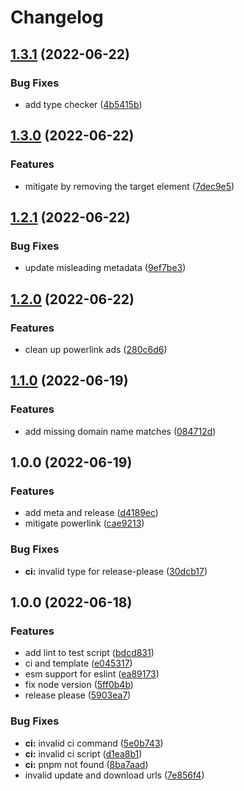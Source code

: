 # Changelog

## [1.3.1](https://github.com/seia-soto/namuwiki-powerlink-mitigation/compare/v1.3.0...v1.3.1) (2022-06-22)


### Bug Fixes

* add type checker ([4b5415b](https://github.com/seia-soto/namuwiki-powerlink-mitigation/commit/4b5415b41ef06cda993281f796d1bb1322578158))

## [1.3.0](https://github.com/seia-soto/namuwiki-powerlink-mitigation/compare/v1.2.1...v1.3.0) (2022-06-22)


### Features

* mitigate by removing the target element ([7dec9e5](https://github.com/seia-soto/namuwiki-powerlink-mitigation/commit/7dec9e59ed1b5be373fb2c29eb4d7b9ee9b6f858))

## [1.2.1](https://github.com/seia-soto/namuwiki-powerlink-mitigation/compare/v1.2.0...v1.2.1) (2022-06-22)


### Bug Fixes

* update misleading metadata ([9ef7be3](https://github.com/seia-soto/namuwiki-powerlink-mitigation/commit/9ef7be3a2fe463e2f658d132f2fe970282189a0f))

## [1.2.0](https://github.com/seia-soto/namuwiki-powerlink-mitigation/compare/v1.1.0...v1.2.0) (2022-06-22)


### Features

* clean up powerlink ads ([280c6d6](https://github.com/seia-soto/namuwiki-powerlink-mitigation/commit/280c6d6d1c8da70e8a9833e2cda5774656962859))

## [1.1.0](https://github.com/seia-soto/namuwiki-powerlink-mitigation/compare/v1.0.0...v1.1.0) (2022-06-19)


### Features

* add missing domain name matches ([084712d](https://github.com/seia-soto/namuwiki-powerlink-mitigation/commit/084712d61d207c95f63403e0e74074b17db1a9a0))

## 1.0.0 (2022-06-19)


### Features

* add meta and release ([d4189ec](https://github.com/seia-soto/namuwiki-powerlink-mitigation/commit/d4189ec2b078cb005f5c51fd88095313808b5c2e))
* mitigate powerlink ([cae9213](https://github.com/seia-soto/namuwiki-powerlink-mitigation/commit/cae9213045d3c633b4013e2b6a600d90f5e441f8))


### Bug Fixes

* **ci:** invalid type for release-please ([30dcb17](https://github.com/seia-soto/namuwiki-powerlink-mitigation/commit/30dcb173a6f1ae07c4052e55a130232f7143584d))

## 1.0.0 (2022-06-18)


### Features

* add lint to test script ([bdcd831](https://github.com/seia-soto/userscript-boilderplate/commit/bdcd831e5a4d2a769d666e28e2192e35b21e3014))
* ci and template ([e045317](https://github.com/seia-soto/userscript-boilderplate/commit/e045317ef4efe032500acbc9ae99f610937cbdf3))
* esm support for eslint ([ea89173](https://github.com/seia-soto/userscript-boilderplate/commit/ea8917335b634e976ecaf10f8b5e2f6225593f5a))
* fix node version ([5ff0b4b](https://github.com/seia-soto/userscript-boilderplate/commit/5ff0b4ba2980a996fa2b40853ab2bbbff13dedac))
* release please ([5903ea7](https://github.com/seia-soto/userscript-boilderplate/commit/5903ea7cb93c9d7db2f833745a0049ec5fed799e))


### Bug Fixes

* **ci:** invalid ci command ([5e0b743](https://github.com/seia-soto/userscript-boilderplate/commit/5e0b743caf87d9ed25efa7d010a1a3df35455338))
* **ci:** invalid ci script ([d1ea8b1](https://github.com/seia-soto/userscript-boilderplate/commit/d1ea8b1a4acc61cf3ccd43aa418527b1ec0c35a3))
* **ci:** pnpm not found ([8ba7aad](https://github.com/seia-soto/userscript-boilderplate/commit/8ba7aadadb24e2dc77b3de3abf234d798fe9500a))
* invalid update and download urls ([7e856f4](https://github.com/seia-soto/userscript-boilderplate/commit/7e856f40b390290f3dde7037ee165536e50487aa))
